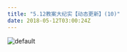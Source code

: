 ```yaml
---
title: "5.12教案大纪实【动态更新】(10)"
date: 2018-05-12T03:00:24Z
---
```


![default](https://user-images.githubusercontent.com/37917810/39952940-a88d291a-55d3-11e8-8db4-6a2c7bf98fed.jpg)
